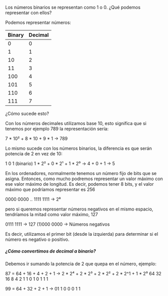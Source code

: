 Los números binarios se representan como 1 o 0. ¿Qué podemos representar con ellos?

Podemos representar números:

| Binary | Decimal |
| ------ | ------- |
| 0      | 0       |
| 1      | 1       |
| 10     | 2       |
| 11     | 3       |
| 100    | 4       |
| 101    | 5       |
| 110    | 6       |
| 111    | 7       |
¿Cómo sucede esto?

Con los números decimales utilizamos base 10, esto significa que si tenemos por ejemplo 789 la representación sería:

7 \* 10² + 8 \* 10 + 9 \* 1  -> 789

Lo mismo sucede con los números binarios, la diferencia es que serán potencia de 2 en vez de 10:

1 0 1 (binario)
1 \* 2² + 0 \* 2¹ + 1 \* 2⁰ -> 4 + 0 + 1 -> 5

En los ordenadores, normalmente tenemos un número fijo de bits que se asigna. Entonces, como mucho podremos representar un valor máximo con ese valor máximo de longitud. Es decir, podemos tener 8 bits, y el valor máximo que podríamos representar es 256

0000 0000 .. 1111 1111 -> 2⁸

pero si queremos representar números negativos en el mismo espacio, tendríamos la mitad como valor máximo, 127

0111 1111 -> 127
(1)000 0000 -> Números negativos

Es decir, utilizamos el primer bit (desde la izquierda) para determinar si el número es negativo o positivo.

##### ¿Cómo convertimos de decimal a binario?

Debemos ir sumando la potencia de 2 que quepa en el número, ejemplo:

87 = 64 + 16 + 4 + 2 + 1 -> 2 \* 2⁴ + 2 \* 2³ + 2 \* 2² + 2 \* 2^1 + 1 \* 2⁰
64  32  16   8    4    2    1
1     0    1     0    1     1    1

99 = 64 + 32 + 2 + 1 -> 01 1 0  0 0 1 1
